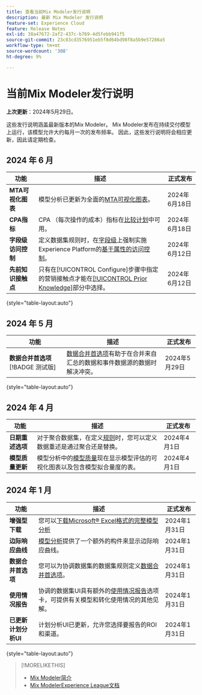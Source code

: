 ```yaml
---
title: 查看当前Mix Modeler发行说明
description: 最新 Mix Modeler 发行说明
feature-set: Experience Cloud
feature: Release Notes
exl-id: 38a47672-2af2-437c-b769-4d5febb941f5
source-git-commit: 23c83cd3576951eb5f8d64bd98f8a5b9e57286a5
workflow-type: tm+mt
source-wordcount: '308'
ht-degree: 9%

---
```


# 当前Mix Modeler发行说明

**上次更新**：2024年5月29日。

这些发行说明涵盖最新版本的Mix Modeler。 Mix Modeler发布在持续交付模型上运行，该模型允许大约每月一次的发布频率。 因此，这些发行说明将会相应更新，因此请定期检查。

## 2024 年 6 月

| 功能 | 描述 | 正式发布 |
|---|---|---|
| **MTA可视化图表** | 模型分析已更新为全面的[MTA可视化图表](../models/insights.md#attribution)。 | 2024年6月18日 |
| **CPA指标** | CPA （每次操作的成本）指标在[比较计划](../plans/compare.md)中可用。 | 2024年6月18日 |
| **字段级访问控制** | 定义数据集规则时，在[字段级](../harmonize-data/dataset-rules.md#field-level-access-control)上强制实施Experience Platform的[基于属性的访问控制](https://experienceleague.adobe.com/en/docs/experience-platform/access-control/abac/overview)。 | 2024年6月12日 |
| **先前知识接触点** | 只有在[!UICONTROL Configure]步骤中指定的营销接触点才能在[[!UICONTROL Prior Knowledge]](../models/create.md)部分中选择。 | 2024年6月12日 |

{style="table-layout:auto"}

## 2024 年 5 月

| 功能 | 描述 | 正式发布 |
|---|---|---|
| **数据合并首选项** [!BADGE 测试版] | [数据合并首选项](../harmonize-data/dataset-rules.md#data-merge-preferences)有助于在合并来自汇总的数据和事件数据源的数据时解决冲突。 | 2024年5月29日 |

{style="table-layout:auto"}




## 2024 年 4 月

| 功能 | 描述 | 正式发布 |
|---|---|---|
| **日期重述选项** | 对于聚合数据集，在定义[规则](../harmonize-data/dataset-rules.md)时，您可以定义数据重述是通过聚合还是替换。 | 2024年4月1日 |
| **模型质量更新** | 模型分析中的[模型质量](/help/models/insights.md)现在显示模型评估的可视化图表以及包含模型拟合量度的表。 | 2024年4月1日 |


## 2024 年 1 月

| 功能 | 描述 | 正式发布 |
|---|---|---|
| **增强型下载** | 您可以[下载Microsoft® Excel格式的完整模型分析](../models/insights.md) | 2024年1月31日 |
| **边际响应曲线** | [模型分析](../models/insights.md)提供了一个额外的构件来显示边际响应曲线。 | 2024年1月31日 |
| **数据合并首选项** | 您可以为协调数据集的数据集规则定义[数据合并首选项](../harmonize-data/dataset-rules.md#data-merge-preferences)。 | 2024年1月31日 |
| **使用情况报告** | 协调的数据集UI具有额外的[使用情况报告](../harmonize-data/usage-report.md)选项卡，可提供有关模型和转化使用情况的其他见解。 | 2024年1月31日 |
| **已更新计划分析UI** | 计划分析UI已更新，允许您选择要报告的ROI和渠道。 | 2024年1月31日 |

{style="table-layout:auto"}


>[!MORELIKETHIS]
>
>* [Mix Modeler简介](https://business.adobe.com/products/experience-platform/planning-and-measurement.html)
>* [Mix ModelerExperience League文档](https://experienceleague.adobe.com/zh-hans/docs/mix-modeler)
